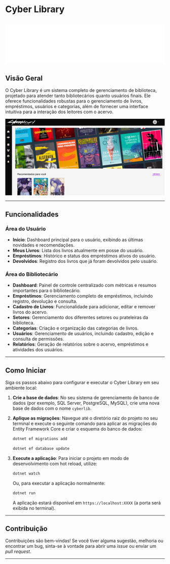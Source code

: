 # Cyber Library
![Logo](Imagens/white.png)
---

## Visão Geral

O Cyber Library é um sistema completo de gerenciamento de biblioteca, projetado para atender tanto bibliotecários quanto usuários finais. Ele oferece funcionalidades robustas para o gerenciamento de livros, empréstimos, usuários e categorias, além de fornecer uma interface intuitiva para a interação dos leitores com o acervo.

![Apresentavel](Imagens/Cyber.PNG)

---

## Funcionalidades

### Área do Usuário

* **Início**: Dashboard principal para o usuário, exibindo as últimas novidades e recomendações.
* **Meus Livros**: Lista dos livros atualmente em posse do usuário.
* **Empréstimos**: Histórico e status dos empréstimos ativos do usuário.
* **Devolvidos**: Registro dos livros que já foram devolvidos pelo usuário.

### Área do Bibliotecário

* **Dashboard**: Painel de controle centralizado com métricas e resumos importantes para o bibliotecário.
* **Empréstimos**: Gerenciamento completo de empréstimos, incluindo registro, devolução e consulta.
* **Cadastro de Livros**: Funcionalidade para adicionar, editar e remover livros do acervo.
* **Setores**: Gerenciamento dos diferentes setores ou prateleiras da biblioteca.
* **Categorias**: Criação e organização das categorias de livros.
* **Usuários**: Gerenciamento de usuários, incluindo cadastro, edição e consulta de permissões.
* **Relatórios**: Geração de relatórios sobre o acervo, empréstimos e atividades dos usuários.

---

## Como Iniciar

Siga os passos abaixo para configurar e executar o Cyber Library em seu ambiente local:

1.  **Crie a base de dados**: No seu sistema de gerenciamento de banco de dados (por exemplo, SQL Server, PostgreSQL, MySQL), crie uma nova base de dados com o nome `cyberlib`.
2.  **Aplique as migrações**: Navegue até o diretório raiz do projeto no seu terminal e execute o seguinte comando para aplicar as migrações do Entity Framework Core e criar o esquema do banco de dados:

    ```bash
    dotnet ef migrations add
    ```

    ```bash
    dotnet ef database update
    ```

3.  **Execute a aplicação**: Para iniciar o projeto em modo de desenvolvimento com hot reload, utilize:

    ```bash
    dotnet watch
    ```

    Ou, para executar a aplicação normalmente:

    ```bash
    dotnet run
    ```

    A aplicação estará disponível em `https://localhost:XXXX` (a porta será exibida no terminal).

---

## Contribuição

Contribuições são bem-vindas! Se você tiver alguma sugestão, melhoria ou encontrar um bug, sinta-se à vontade para abrir uma *issue* ou enviar um *pull request*.

---